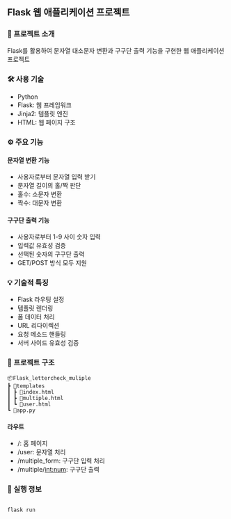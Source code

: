 ## Flask 웹 애플리케이션 프로젝트

### 📝 프로젝트 소개

Flask를 활용하여 문자열 대소문자 변환과 구구단 출력 기능을 구현한 웹 애플리케이션 프로젝트

### 🛠 사용 기술

- Python
- Flask: 웹 프레임워크
- Jinja2: 템플릿 엔진
- HTML: 웹 페이지 구조

### ⚙ 주요 기능

#### 문자열 변환 기능

- 사용자로부터 문자열 입력 받기
- 문자열 길이의 홀/짝 판단
- 홀수: 소문자 변환
- 짝수: 대문자 변환

#### 구구단 출력 기능

- 사용자로부터 1-9 사이 숫자 입력
- 입력값 유효성 검증
- 선택된 숫자의 구구단 출력
- GET/POST 방식 모두 지원

### 💡 기술적 특징

- Flask 라우팅 설정
- 템플릿 렌더링
- 폼 데이터 처리
- URL 리다이렉션
- 요청 메소드 핸들링
- 서버 사이드 유효성 검증

### 📁 프로젝트 구조
```
📦Flask_lettercheck_muliple
┣ 📂templates
┃ ┣ 📜index.html
┃ ┣ 📜multiple.html
┃ ┗ 📜user.html
┗ 📜app.py
```

#### 라우트

- /: 홈 페이지
- /user: 문자열 처리
- /multiple_form: 구구단 입력 처리
- /multiple/<int:num>: 구구단 출력

### 🚀 실행 정보

```python

flask run

```

